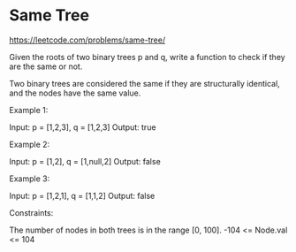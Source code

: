 #  Same Tree
https://leetcode.com/problems/same-tree/

Given the roots of two binary trees p and q, write a function to check if they are the same or not.

Two binary trees are considered the same if they are structurally identical, and the nodes have the same value.


Example 1:

Input: p = [1,2,3], q = [1,2,3]
Output: true

Example 2:

Input: p = [1,2], q = [1,null,2]
Output: false

Example 3:

Input: p = [1,2,1], q = [1,1,2]
Output: false
 

Constraints:

The number of nodes in both trees is in the range [0, 100].
-104 <= Node.val <= 104
